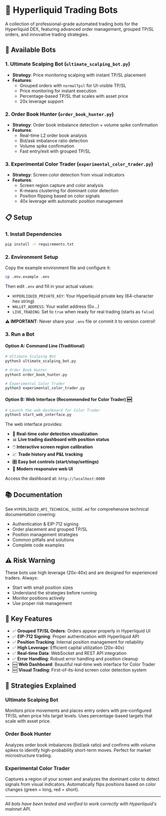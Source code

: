 # 🚀 Hyperliquid Trading Bots

A collection of professional-grade automated trading bots for the Hyperliquid DEX, featuring advanced order management, grouped TP/SL orders, and innovative trading strategies.

## 🤖 Available Bots

### 1. **Ultimate Scalping Bot** (`ultimate_scalping_bot.py`)
- **Strategy**: Price monitoring scalping with instant TP/SL placement
- **Features**: 
  - Grouped orders with `normalTpsl` for UI-visible TP/SL
  - Price monitoring for instant execution
  - Percentage-based TP/SL that scales with asset price
  - 20x leverage support

### 2. **Order Book Hunter** (`order_book_hunter.py`)
- **Strategy**: Order book imbalance detection + volume spike confirmation
- **Features**:
  - Real-time L2 order book analysis
  - Bid/ask imbalance ratio detection
  - Volume spike confirmation
  - Fast entry/exit with grouped TP/SL

### 3. **Experimental Color Trader** (`experimental_color_trader.py`)
- **Strategy**: Screen color detection from visual indicators
- **Features**:
  - Screen region capture and color analysis
  - K-means clustering for dominant color detection
  - Position flipping based on color signals
  - 40x leverage with automatic position management

## 📋 Setup

### 1. Install Dependencies
```bash
pip install -r requirements.txt
```

### 2. Environment Setup
Copy the example environment file and configure it:
```bash
cp .env.example .env
```

Then edit `.env` and fill in your actual values:
- `HYPERLIQUID_PRIVATE_KEY`: Your Hyperliquid private key (64-character hex string)
- `WALLET_ADDRESS`: Your wallet address (0x...)
- `LIVE_TRADING`: Set to `true` when ready for real trading (starts as `false`)

**⚠️ IMPORTANT**: Never share your `.env` file or commit it to version control!

### 3. Run a Bot

#### Option A: Command Line (Traditional)
```bash
# Ultimate Scalping Bot
python3 ultimate_scalping_bot.py

# Order Book Hunter
python3 order_book_hunter.py

# Experimental Color Trader
python3 experimental_color_trader.py
```

#### Option B: Web Interface (Recommended for Color Trader) 🆕
```bash
# Launch the web dashboard for Color Trader
python3 start_web_interface.py
```

The web interface provides:
- 🎨 **Real-time color detection visualization**
- 📊 **Live trading dashboard with position status**
- 🖱️ **Interactive screen region calibration**
- 📈 **Trade history and P&L tracking**
- 🎛️ **Easy bot controls (start/stop/settings)**
- 📱 **Modern responsive web UI**

Access the dashboard at: `http://localhost:8000`

## 📚 Documentation

See `HYPERLIQUID_API_TECHNICAL_GUIDE.md` for comprehensive technical documentation covering:
- Authentication & EIP-712 signing
- Order placement and grouped TP/SL
- Position management strategies
- Common pitfalls and solutions
- Complete code examples

## ⚠️ Risk Warning

These bots use high leverage (20x-40x) and are designed for experienced traders. Always:
- Start with small position sizes
- Understand the strategies before running
- Monitor positions actively
- Use proper risk management

## 🔧 Key Features

- ✅ **Grouped TP/SL Orders**: Orders appear properly in Hyperliquid UI
- ✅ **EIP-712 Signing**: Proper authentication with Hyperliquid API
- ✅ **Position Tracking**: Internal position management for reliability
- ✅ **High Leverage**: Efficient capital utilization (20x-40x)
- ✅ **Real-time Data**: WebSocket and REST API integration
- ✅ **Error Handling**: Robust error handling and position cleanup
- 🆕 **Web Dashboard**: Beautiful real-time web interface for Color Trader
- 🆕 **Visual Trading**: First-of-its-kind screen color detection system

## 🎯 Strategies Explained

### Ultimate Scalping Bot
Monitors price movements and places entry orders with pre-configured TP/SL when price hits target levels. Uses percentage-based targets that scale with asset price.

### Order Book Hunter
Analyzes order book imbalances (bid/ask ratio) and confirms with volume spikes to identify high-probability short-term moves. Perfect for market microstructure trading.

### Experimental Color Trader
Captures a region of your screen and analyzes the dominant color to detect signals from visual indicators. Automatically flips positions based on color changes (green = long, red = short).

---

*All bots have been tested and verified to work correctly with Hyperliquid's mainnet API.*